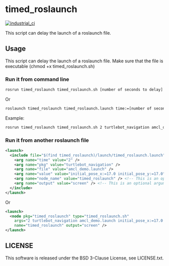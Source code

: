 # timed_roslaunch 

[![industrial_ci](https://github.com/Tiryoh/timed_roslaunch/actions/workflows/industrial_ci.yaml/badge.svg)](https://github.com/Tiryoh/timed_roslaunch/actions/workflows/industrial_ci.yaml)

This script can delay the launch of a roslaunch file.

## Usage
This script can delay the launch of a roslaunch file.
Make sure that the file is executable (chmod +x timed_roslaunch.sh)

### Run it from command line

```bash
rosrun timed_roslaunch timed_roslaunch.sh [number of seconds to delay] [rospkg] [roslaunch file] [arguments (optional)]
```

Or

```bash
roslaunch timed_roslaunch timed_roslaunch.launch time:=[number of second to delay] pkg:=[rospkg] file:=[roslaunch file] value:=[arguments (optional)]
```

Example:

```bash
rosrun timed_roslaunch timed_roslaunch.sh 2 turtlebot_navigation amcl_demo.launch initial_pose_x:=17.0 initial_pose_y:=17.0"
```

### Run it from another roslaunch file

```xml
<launch>
  <include file="$(find timed_roslaunch)/launch/timed_roslaunch.launch">
    <arg name="time" value="2" />
    <arg name="pkg" value="turtlebot_navigation" />
    <arg name="file" value="amcl_demo.launch" />
    <arg name="value" value="initial_pose_x:=17.0 initial_pose_y:=17.0" />
    <arg name="node_name" value="timed_roslaunch" /> <!-- This is an optional argument -->
    <arg name="output" value="screen" /> <!-- This is an optional argument -->
  </include>
</launch>
```

Or

```xml
<launch>
  <node pkg="timed_roslaunch" type="timed_roslaunch.sh"
    args="2 turtlebot_navigation amcl_demo.launch initial_pose_x:=17.0 initial_pose_y:=17.0"
    name="timed_roslaunch" output="screen" />
</launch>
```

## LICENSE
This software is released under the BSD 3-Clause License, see LICENSE.txt.
